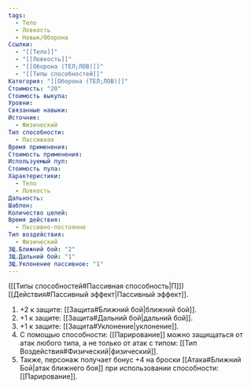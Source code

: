 ```yaml
---
tags:
  - Тело
  - Ловкость
  - Навык/Оборона
Ссылки:
  - "[[Тело]]"
  - "[[Ловкость]]"
  - "[[Оборона (ТЕЛ;ЛОВ)]]"
  - "[[Типы способностей]]"
Категория: "[[Оборона (ТЕЛ;ЛОВ)]]"
Стоимость: "20"
Стоимость выкупа: 
Уровни: 
Связанные навыки: 
Источник:
  - Физический
Тип способности:
  - Пассивная
Время применения: 
Стоимость применения: 
Используемый пул: 
Стоимость пула: 
Характеристики:
  - Тело
  - Ловкость
Дальность: 
Шаблон: 
Количество целей: 
Время действия:
  - Пассивно-постоянно
Тип воздействия:
  - Физический
ЗЩ.Ближний бой: "2"
ЗЩ.Дальний бой: "1"
ЗЩ.Уклонение пассивное: "1"
---
```

([[Типы способностей#Пассивная способность|П]]) [[Действия#Пассивный эффект|Пассивный эффект]]. 

1. +2 к защите: [[Защита#Ближний бой|ближний бой]].
2. +1 к защите: [[Защита#Дальний бой|дальний бой]].
3. +1 к защите: [[Защита#Уклонение|уклонение]].
4. С помощью способности: [[Парирование]] можно защищаться от атак любого типа, а не только от атак с типом: [[Тип Воздействия#Физический|физический]]. 
5. Также, персонаж получает бонус +4 на броски [[Атака#Ближний Бой|атак ближнего боя]] при использовании способности: [[Парирование]]. 